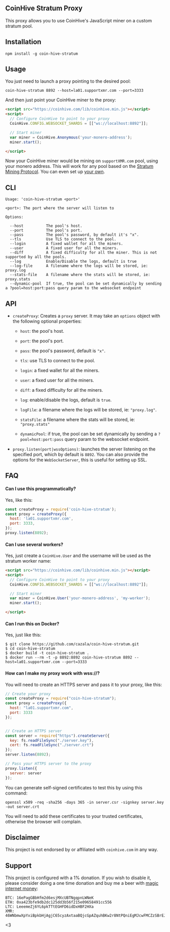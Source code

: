 CoinHive Stratum Proxy
----------------------

This proxy allows you to use CoinHive's JavaScript miner on a custom stratum pool.

## Installation

```
npm install -g coin-hive-stratum
```

## Usage

You just need to launch a proxy pointing to the desired pool:

```
coin-hive-stratum 8892 --host=la01.supportxmr.com --port=3333
```

And then just point your CoinHive miner to the proxy:

```html
<script src="https://coinhive.com/lib/coinhive.min.js"></script>
<script>
  // Configure CoinHive to point to your proxy
  CoinHive.CONFIG.WEBSOCKET_SHARDS = [["ws://localhost:8892"]];

  // Start miner
  var miner = CoinHive.Anonymous('your-monero-address');
  miner.start();

</script>
```

Now your CoinHive miner would be mining on `supportXMR.com` pool, using your monero address. This will work for any pool based on the [Stratum Mining Protocol](https://en.bitcoin.it/wiki/Stratum_mining_protocol). You can even set up [your own](https://github.com/zone117x/node-stratum-pool).


## CLI

```
Usage: 'coin-hive-stratum <port>'

<port>: The port where the server will listen to

Options:

  --host          The pool's host.
  --port          The pool's port.
  --pass          The pool's password, by default it's "x".
  --tls           Use TLS to connect to the pool.
  --login         A fixed wallet for all the miners.
  --user          A fixed user for all the miners.
  --diff          A fixed difficulty for all the miner. This is not supported by all the pools.
  --log           Enable/Disable the logs, default is true
  --log-file      A filename where the logs will be stored, ie: proxy.log
  --stats-file    A filename where the stats will be stored, ie: proxy.stats
  --dynamic-pool  If true, the pool can be set dynamically by sending a ?pool=host:port:pass query param to the websocket endpoint
```

## API

- `createProxy`: Creates a `proxy` server. It may take an `options` object with the following optional properties:

  - `host`: the pool's host.

  - `port`: the pool's port.

  - `pass`: the pool's password, default is `"x"`.

  - `tls`: use TLS to connect to the pool.

  - `login`: a fixed wallet for all the miners.
  
  - `user`: a fixed user for all the miners.

  - `diff`: a fixed difficulty for all the miners.

  - `log`: enable/disable the logs, default is `true`.

  - `logFile`: a filename where the logs will be stored, ie: `"proxy.log"`.

  - `statsFile`: a filename where the stats will be stored, ie: `"proxy.stats"`

  - `dynamicPool`: if true, the pool can be set dynamically by sending a `?pool=host:port:pass` query param to the websocket endpoint.

- `proxy.listen(port|wssOptions)`: launches the server listening on the specified port, which by default is `8892`. You can also provide the options for the `WebSocketServer`, this is useful for setting up SSL.


## FAQ

#### Can I use this programmatically?

Yes, like this:

```js
const createProxy = require('coin-hive-stratum');
const proxy = createProxy({
  host: 'la01.supportxmr.com',
  port: 3333,
});
proxy.listen(8892);
```

#### Can I use several workers?

Yes, just create a `CoinHive.User` and the username will be used as the stratum worker name:

```html
<script src="https://coinhive.com/lib/coinhive.min.js"></script>
<script>
  // Configure CoinHive to point to your proxy
  CoinHive.CONFIG.WEBSOCKET_SHARDS = [["ws://localhost:8892"]];

  // Start miner
  var miner = CoinHive.User('your-monero-address', 'my-worker');
  miner.start();

</script>
```

#### Can I run this on Docker?

Yes, just like this:

```
$ git clone https://github.com/cazala/coin-hive-stratum.git
$ cd coin-hive-stratum
$ docker build -t coin-hive-stratum .
$ docker run --rm -t -p 8892:8892 coin-hive-stratum 8892 --host=la01.supportxmr.com --port=3333
```

#### How can I make my proxy work with wss://?

You will need to create an HTTPS server and pass it to your proxy, like this:

```js
// Create your proxy
const createProxy = require("coin-hive-stratum");
const proxy = createProxy({
  host: "la01.supportxmr.com",
  port: 3333
});


// Create an HTTPS server
const server = require("https").createServer({
  key: fs.readFileSync("./server.key"),
  cert: fs.readFileSync("./server.crt")
});
server.listen(8892);

// Pass your HTTPS server to the proxy
proxy.listen({
  server: server
});
```

You can generate self-signed certificates to test this by using this command:

```
openssl x509 -req -sha256 -days 365 -in server.csr -signkey server.key -out server.crt
```

You will need to add these certificates to your trusted certificates, otherwise the browser will complain.

## Disclaimer

This project is not endorsed by or affiliated with `coinhive.com` in any way.

## Support

This project is configured with a 1% donation. If you wish to disable it, please consider doing a one time donation and buy me a beer with [magic internet money](https://i.imgur.com/mScSiOo.jpg):

```
BTC: 16ePagGBbHfm2d6esjMXcUBTNgqpnLWNeK
ETH: 0xa423bfe9db2dc125dd3b56f215e09658491cc556
LTC: LeeemeZj6YL6pkTTtEGHFD6idDxHBF2HXa
XMR: 46WNbmwXpYxiBpkbHjAgjC65cyzAxtaaBQjcGpAZquhBKw2r8NtPQniEgMJcwFMCZzSBrEJtmPsTR54MoGBDbjTi2W1XmgM
```

<3
